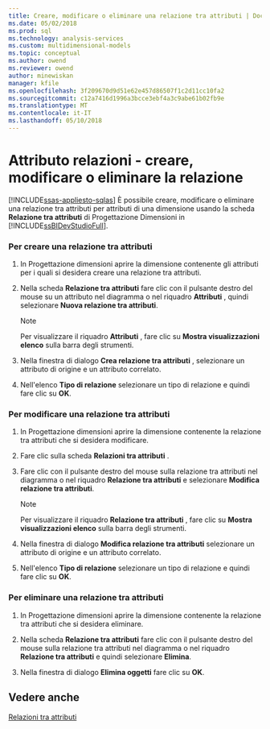 ```yaml
---
title: Creare, modificare o eliminare una relazione tra attributi | Documenti Microsoft
ms.date: 05/02/2018
ms.prod: sql
ms.technology: analysis-services
ms.custom: multidimensional-models
ms.topic: conceptual
ms.author: owend
ms.reviewer: owend
author: minewiskan
manager: kfile
ms.openlocfilehash: 3f209670d9d51e62e457d86507f1c2d11cc10fa2
ms.sourcegitcommit: c12a7416d1996a3bcce3ebf4a3c9abe61b02fb9e
ms.translationtype: MT
ms.contentlocale: it-IT
ms.lasthandoff: 05/10/2018
---
```

# <a name="attribute-relationships---create-modify-or-delete-relationship"></a>Attributo relazioni - creare, modificare o eliminare la relazione
[!INCLUDE[ssas-appliesto-sqlas](../../includes/ssas-appliesto-sqlas.md)]
  È possibile creare, modificare o eliminare una relazione tra attributi per attributi di una dimensione usando la scheda **Relazione tra attributi** di Progettazione Dimensioni in [!INCLUDE[ssBIDevStudioFull](../../includes/ssbidevstudiofull-md.md)].  
  
### <a name="to-create-an-attribute-relationship"></a>Per creare una relazione tra attributi  
  
1.  In Progettazione dimensioni aprire la dimensione contenente gli attributi per i quali si desidera creare una relazione tra attributi.  
  
2.  Nella scheda **Relazione tra attributi** fare clic con il pulsante destro del mouse su un attributo nel diagramma o nel riquadro **Attributi** , quindi selezionare **Nuova relazione tra attributi**.  
  
    > [!NOTE]  
    >  Per visualizzare il riquadro **Attributi** , fare clic su **Mostra visualizzazioni elenco** sulla barra degli strumenti.  
  
3.  Nella finestra di dialogo **Crea relazione tra attributi** , selezionare un attributo di origine e un attributo correlato.  
  
4.  Nell'elenco **Tipo di relazione** selezionare un tipo di relazione e quindi fare clic su **OK**.  
  
### <a name="to-modify-an-attribute-relationship"></a>Per modificare una relazione tra attributi  
  
1.  In Progettazione dimensioni aprire la dimensione contenente la relazione tra attributi che si desidera modificare.  
  
2.  Fare clic sulla scheda **Relazioni tra attributi** .  
  
3.  Fare clic con il pulsante destro del mouse sulla relazione tra attributi nel diagramma o nel riquadro **Relazione tra attributi** e selezionare **Modifica relazione tra attributi**.  
  
    > [!NOTE]  
    >  Per visualizzare il riquadro **Relazione tra attributi** , fare clic su **Mostra visualizzazioni elenco** sulla barra degli strumenti.  
  
4.  Nella finestra di dialogo **Modifica relazione tra attributi** selezionare un attributo di origine e un attributo correlato.  
  
5.  Nell'elenco **Tipo di relazione** selezionare un tipo di relazione e quindi fare clic su **OK**.  
  
### <a name="to-delete-an-attribute-relationship"></a>Per eliminare una relazione tra attributi  
  
1.  In Progettazione dimensioni aprire la dimensione contenente la relazione tra attributi che si desidera eliminare.  
  
2.  Nella scheda **Relazione tra attributi** fare clic con il pulsante destro del mouse sulla relazione tra attributi nel diagramma o nel riquadro **Relazione tra attributi** e quindi selezionare **Elimina**.  
  
3.  Nella finestra di dialogo **Elimina oggetti** fare clic su **OK**.  
  
## <a name="see-also"></a>Vedere anche  
 [Relazioni tra attributi](../../analysis-services/multidimensional-models-olap-logical-dimension-objects/attribute-relationships.md)  
  
  
